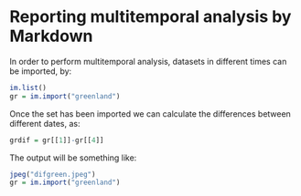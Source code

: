 # Reporting multitemporal analysis by Markdown
In order to perform multitemporal analysis, datasets in different times can be imported, by:
``` r
im.list()
gr = im.import("greenland")
```

Once the set has been imported we can calculate the differences between different dates, as:
``` r
grdif = gr[[1]]-gr[[4]]
```

The output will be something like:
``` r
jpeg("difgreen.jpeg")
gr = im.import("greenland")
```
